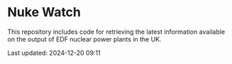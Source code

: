 # Nuke Watch

This repository includes code for retrieving the latest information available on the output of EDF nuclear power plants in the UK.

Last updated: 2024-12-20 09:11